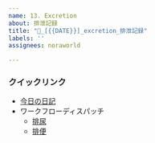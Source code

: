 ```yaml
---
name: 13. Excretion
about: 排泄記録
title: "💩_[{{DATE}}]_excretion_排泄記録"
labels: ''
assignees: noraworld

---
```


### クイックリンク
* [今日の日記]([{{MAIN_REPO_TODAY_URL}}])
* ワークフローディスパッチ
    * [排尿](https://github.com/noraworld/diary-templates-assistant/actions/workflows/urination.yml)
    * [排便](https://github.com/noraworld/diary-templates-assistant/actions/workflows/defecation.yml)

